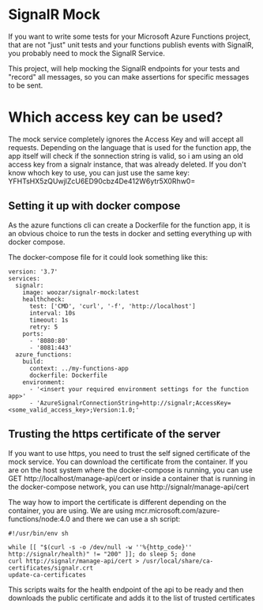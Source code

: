 # SignalR Mock

If you want to write some tests for your Microsoft Azure Functions project, that are not "just" unit tests and your functions publish events with SignalR, you probably need to mock the SignalR Service.

This project, will help mocking the SignalR endpoints for your tests and "record" all messages, so you can make assertions for specific messages to be sent.

# Which access key can be used?

The mock service completely ignores the Access Key and will accept all requests. Depending on the language that is used for the function app, the app itself will check if the sonnection string is valid, so i am using an old access key from a signalr instance, that was already deleted. If you don't know whoch key to use, you can just use the same key: YFHTsHX5zQUwjlZcU6ED90cbz4De412W6ytr5X0Rhw0=

## Setting it up with docker compose

As the azure functions cli can create a Dockerfile for the function app, it is an obvious choice to run the tests in docker and setting everything up with docker compose.

The docker-compose file for it could look something like this:

    version: '3.7'
    services:
      signalr:
        image: woozar/signalr-mock:latest
        healthcheck:
          test: ['CMD', 'curl', '-f', 'http://localhost']
          interval: 10s
          timeout: 1s
          retry: 5
        ports:
          - '8080:80'
          - '8081:443'
      azure_functions:
        build:
          context: ../my-functions-app
          dockerfile: Dockerfile
        environment:
          - '<insert your required environment settings for the function app>'
          - 'AzureSignalrConnectionString=http://signalr;AccessKey=<some_valid_access_key>;Version:1.0;'

## Trusting the https certificate of the server

If you want to use https, you need to trust the self signed certificate of the mock service. You can download the certificate from the container. If you are on the host system where the docker-compose is running, you can use GET http://localhost/manage-api/cert or inside a container that is running in the docker-compose network, you can use http://signalr/manage-api/cert

The way how to import the certificate is different depending on the container, you are using.
We are using mcr.microsoft.com/azure-functions/node:4.0 and there we can use a sh script:

    #!/usr/bin/env sh

    while [[ "$(curl -s -o /dev/null -w ''%{http_code}'' http://signalr/health)" != "200" ]]; do sleep 5; done
    curl http://signalr/manage-api/cert > /usr/local/share/ca-certificates/signalr.crt
    update-ca-certificates

This scripts waits for the health endpoint of the api to be ready and then downloads the public certificate and adds it to the list of trusted certificates
